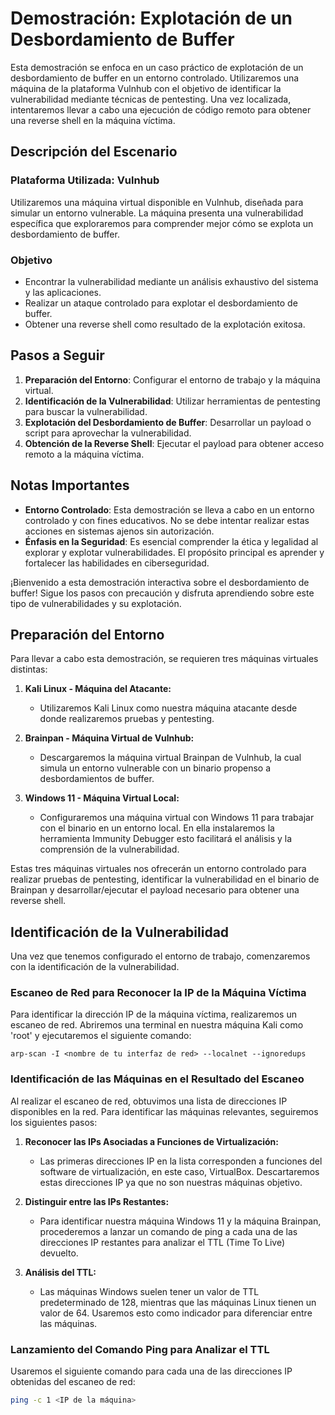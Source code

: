 # Demostración: Explotación de un Desbordamiento de Buffer

Esta demostración se enfoca en un caso práctico de explotación de un desbordamiento de buffer en un entorno controlado. Utilizaremos una máquina de la plataforma Vulnhub con el objetivo de identificar la vulnerabilidad mediante técnicas de pentesting. Una vez localizada, intentaremos llevar a cabo una ejecución de código remoto para obtener una reverse shell en la máquina víctima.

## Descripción del Escenario

### Plataforma Utilizada: Vulnhub

Utilizaremos una máquina virtual disponible en Vulnhub, diseñada para simular un entorno vulnerable. La máquina presenta una vulnerabilidad específica que exploraremos para comprender mejor cómo se explota un desbordamiento de buffer.

### Objetivo

- Encontrar la vulnerabilidad mediante un análisis exhaustivo del sistema y las aplicaciones.
- Realizar un ataque controlado para explotar el desbordamiento de buffer.
- Obtener una reverse shell como resultado de la explotación exitosa.

## Pasos a Seguir

1. **Preparación del Entorno**: Configurar el entorno de trabajo y la máquina virtual.
2. **Identificación de la Vulnerabilidad**: Utilizar herramientas de pentesting para buscar la vulnerabilidad.
3. **Explotación del Desbordamiento de Buffer**: Desarrollar un payload o script para aprovechar la vulnerabilidad.
4. **Obtención de la Reverse Shell**: Ejecutar el payload para obtener acceso remoto a la máquina víctima.

## Notas Importantes

- **Entorno Controlado**: Esta demostración se lleva a cabo en un entorno controlado y con fines educativos. No se debe intentar realizar estas acciones en sistemas ajenos sin autorización.
- **Énfasis en la Seguridad**: Es esencial comprender la ética y legalidad al explorar y explotar vulnerabilidades. El propósito principal es aprender y fortalecer las habilidades en ciberseguridad.

¡Bienvenido a esta demostración interactiva sobre el desbordamiento de buffer! Sigue los pasos con precaución y disfruta aprendiendo sobre este tipo de vulnerabilidades y su explotación.

## Preparación del Entorno

Para llevar a cabo esta demostración, se requieren tres máquinas virtuales distintas:

1. **Kali Linux - Máquina del Atacante:**
   - Utilizaremos Kali Linux como nuestra máquina atacante desde donde realizaremos pruebas y pentesting.

2. **Brainpan - Máquina Virtual de Vulnhub:**
   - Descargaremos la máquina virtual Brainpan de Vulnhub, la cual simula un entorno vulnerable con un binario propenso a desbordamientos de buffer.

3. **Windows 11 - Máquina Virtual Local:**
   - Configuraremos una máquina virtual con Windows 11 para trabajar con el binario en un entorno local. En ella instalaremos la herramienta Immunity Debugger esto facilitará el análisis y la comprensión de la vulnerabilidad.

Estas tres máquinas virtuales nos ofrecerán un entorno controlado para realizar pruebas de pentesting, identificar la vulnerabilidad en el binario de Brainpan y desarrollar/ejecutar el payload necesario para obtener una reverse shell.

## Identificación de la Vulnerabilidad

Una vez que tenemos configurado el entorno de trabajo, comenzaremos con la identificación de la vulnerabilidad.

### Escaneo de Red para Reconocer la IP de la Máquina Víctima

Para identificar la dirección IP de la máquina víctima, realizaremos un escaneo de red. Abriremos una terminal en nuestra máquina Kali como 'root' y ejecutaremos el siguiente comando:
```
arp-scan -I <nombre de tu interfaz de red> --localnet --ignoredups
```
### Identificación de las Máquinas en el Resultado del Escaneo

Al realizar el escaneo de red, obtuvimos una lista de direcciones IP disponibles en la red. Para identificar las máquinas relevantes, seguiremos los siguientes pasos:

1. **Reconocer las IPs Asociadas a Funciones de Virtualización:**
   - Las primeras direcciones IP en la lista corresponden a funciones del software de virtualización, en este caso, VirtualBox. Descartaremos estas direcciones IP ya que no son nuestras máquinas objetivo.

2. **Distinguir entre las IPs Restantes:**
   - Para identificar nuestra máquina Windows 11 y la máquina Brainpan, procederemos a lanzar un comando de ping a cada una de las direcciones IP restantes para analizar el TTL (Time To Live) devuelto.

3. **Análisis del TTL:**
   - Las máquinas Windows suelen tener un valor de TTL predeterminado de 128, mientras que las máquinas Linux tienen un valor de 64. Usaremos esto como indicador para diferenciar entre las máquinas.

### Lanzamiento del Comando Ping para Analizar el TTL

Usaremos el siguiente comando para cada una de las direcciones IP obtenidas del escaneo de red:

```bash
ping -c 1 <IP de la máquina>
